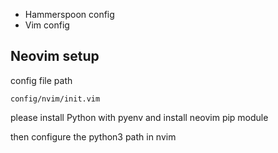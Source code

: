 * Hammerspoon config
* Vim config

## Neovim setup

config file path
```
config/nvim/init.vim
```

please install Python with pyenv and install neovim pip module

then configure the python3 path in nvim
